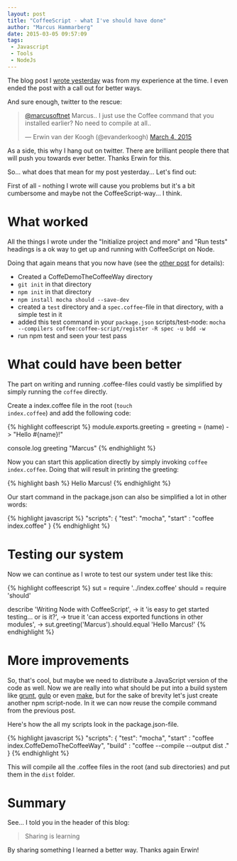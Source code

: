```yaml
---
layout: post
title: "CoffeeScript - what I've should have done"
author: "Marcus Hammarberg"
date: 2015-03-05 09:57:09
tags:
 - Javascript
 - Tools
 - NodeJs
---
```


The blog post I [wrote yesterday](http://www.marcusoft.net/2015/03/node-with-coffeescript---not-a-piece-of-cake.html) was from my experience at the time. I even ended the post with a call out for better ways.

And sure enough, twitter to the rescue:

<blockquote class="twitter-tweet" data-conversation="none" data-cards="hidden" data-partner="tweetdeck"><p><a href="https://twitter.com/marcusoftnet">@marcusoftnet</a> Marcus.. I just use the Coffee command that you installed earlier? No need to compile at all..</p>&mdash; Erwin van der Koogh (@evanderkoogh) <a href="https://twitter.com/evanderkoogh/status/573117296555655169">March 4, 2015</a></blockquote>
<script async src="//platform.twitter.com/widgets.js" charset="utf-8"></script>

As a side, this why I hang out on twitter. There are brilliant people there that will push you towards ever better. Thanks Erwin for this.

So... what does that mean for my post yesterday... Let's find out:

<a name='more'></a>

First of all - nothing I wrote will cause you problems but it's a bit cumbersome and maybe not the CoffeeScript-way... I think.

# What worked
All the things I wrote under the "Initialize project and more" and "Run tests" headings is a ok way to get up and running with CoffeeScript on Node.

Doing that again means that you now have (see the [other post](http://www.marcusoft.net/2015/03/node-with-coffeescript---not-a-piece-of-cake.html) for details):

* Created a CoffeDemoTheCoffeeWay directory
* ```git init``` in that directory
* ```npm init``` in that directory
* ```npm install mocha should --save-dev```
* created a ```test``` directory and a ```spec.coffee```-file in that directory, with a simple test in it
* added this test command in your ```package.json``` scripts/test-node: ```mocha --compilers coffee:coffee-script/register -R spec -u bdd -w```
* run npm test and seen your test pass

# What could have been better
The part on writing and running .coffee-files could vastly be simplified by simply running the <code>coffee</code> directly.

Create a index.coffee file in the root (<code>touch index.coffee</code>) and add the following code:

{% highlight coffeescript %}
module.exports.greeting = greeting = (name) ->
	"Hello #{name}!"

console.log greeting "Marcus"
{% endhighlight %}

Now you can start this application directly by simply invoking <code>coffee index.coffee</code>. Doing that will result in printing the greeting:

{% highlight bash %}
Hello Marcus!
{% endhighlight %}

Our start command in the package.json can also be simplified a lot in other words:

{% highlight javascript %}
"scripts": {
    "test": "mocha",
    "start" : "coffee index.coffee"
  }
{% endhighlight %}

# Testing our system
Now we can continue as I wrote to test our system under test like this:

{% highlight coffeescript %}
sut = require '../index.coffee'
should = require 'should'

describe 'Writing Node with CoffeeScript', ->
	it 'is easy to get started testing... or is it?', -> true
	it 'can access exported functions in other modules', ->
		sut.greeting('Marcus').should.equal 'Hello Marcus!'
{% endhighlight %}

# More improvements
So, that's cool, but maybe we need to distribute a JavaScript version of the code as well. Now we are really into what should be put into a build system like [grunt](http://gruntjs.com/), [gulp](http://gulpjs.com/) or even [make](https://blog.jcoglan.com/2014/02/05/building-javascript-projects-with-make/), but for the sake of brevity let's just create another npm script-node. In it we can now reuse the compile command from the previous post.

Here's how the all my scripts look in the package.json-file.

{% highlight javascript %}
"scripts": {
    "test": "mocha",
    "start" : "coffee index.CoffeDemoTheCoffeeWay",
    "build" : "coffee --compile --output dist ."
  }
{% endhighlight %}

This will compile all the .coffee files in the root (and sub directories) and put them in the <code>dist</code> folder.

# Summary
See... I told you in the header of this blog:

<blockquote>Sharing is learning</blockquote>

By sharing something I learned a better way. Thanks again Erwin!